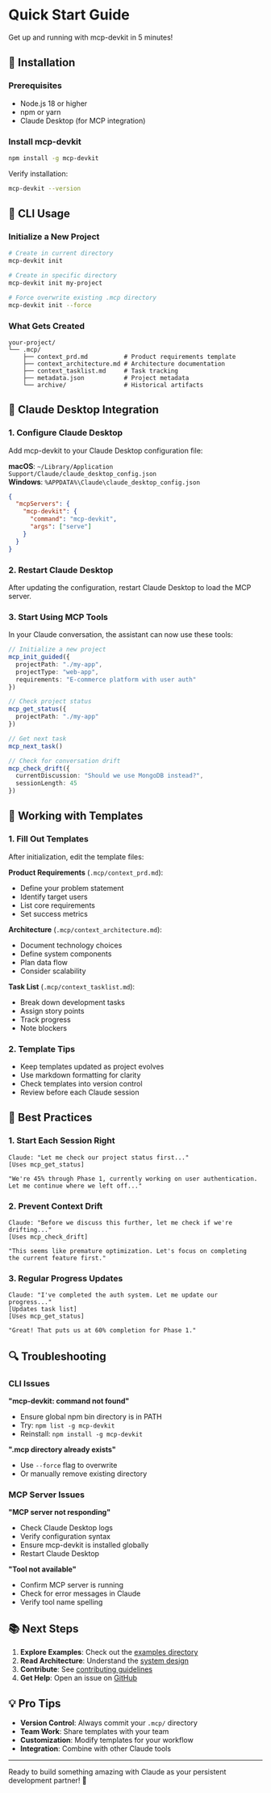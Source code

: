 # Quick Start Guide

Get up and running with mcp-devkit in 5 minutes!

## 🚀 Installation

### Prerequisites
- Node.js 18 or higher
- npm or yarn
- Claude Desktop (for MCP integration)

### Install mcp-devkit
```bash
npm install -g mcp-devkit
```

Verify installation:
```bash
mcp-devkit --version
```

## 🔧 CLI Usage

### Initialize a New Project
```bash
# Create in current directory
mcp-devkit init

# Create in specific directory
mcp-devkit init my-project

# Force overwrite existing .mcp directory
mcp-devkit init --force
```

### What Gets Created
```
your-project/
└── .mcp/
    ├── context_prd.md          # Product requirements template
    ├── context_architecture.md # Architecture documentation
    ├── context_tasklist.md     # Task tracking
    ├── metadata.json           # Project metadata
    └── archive/                # Historical artifacts
```

## 🤖 Claude Desktop Integration

### 1. Configure Claude Desktop

Add mcp-devkit to your Claude Desktop configuration file:

**macOS**: `~/Library/Application Support/Claude/claude_desktop_config.json`  
**Windows**: `%APPDATA%\Claude\claude_desktop_config.json`

```json
{
  "mcpServers": {
    "mcp-devkit": {
      "command": "mcp-devkit",
      "args": ["serve"]
    }
  }
}
```

### 2. Restart Claude Desktop

After updating the configuration, restart Claude Desktop to load the MCP server.

### 3. Start Using MCP Tools

In your Claude conversation, the assistant can now use these tools:

```typescript
// Initialize a new project
mcp_init_guided({
  projectPath: "./my-app",
  projectType: "web-app",
  requirements: "E-commerce platform with user auth"
})

// Check project status
mcp_get_status({
  projectPath: "./my-app"
})

// Get next task
mcp_next_task()

// Check for conversation drift
mcp_check_drift({
  currentDiscussion: "Should we use MongoDB instead?",
  sessionLength: 45
})
```

## 📝 Working with Templates

### 1. Fill Out Templates

After initialization, edit the template files:

**Product Requirements** (`.mcp/context_prd.md`):
- Define your problem statement
- Identify target users
- List core requirements
- Set success metrics

**Architecture** (`.mcp/context_architecture.md`):
- Document technology choices
- Define system components
- Plan data flow
- Consider scalability

**Task List** (`.mcp/context_tasklist.md`):
- Break down development tasks
- Assign story points
- Track progress
- Note blockers

### 2. Template Tips

- Keep templates updated as project evolves
- Use markdown formatting for clarity
- Check templates into version control
- Review before each Claude session

## 🎯 Best Practices

### 1. Start Each Session Right
```
Claude: "Let me check our project status first..."
[Uses mcp_get_status]

"We're 45% through Phase 1, currently working on user authentication.
Let me continue where we left off..."
```

### 2. Prevent Context Drift
```
Claude: "Before we discuss this further, let me check if we're drifting..."
[Uses mcp_check_drift]

"This seems like premature optimization. Let's focus on completing 
the current feature first."
```

### 3. Regular Progress Updates
```
Claude: "I've completed the auth system. Let me update our progress..."
[Updates task list]
[Uses mcp_get_status]

"Great! That puts us at 60% completion for Phase 1."
```

## 🔍 Troubleshooting

### CLI Issues

**"mcp-devkit: command not found"**
- Ensure global npm bin directory is in PATH
- Try: `npm list -g mcp-devkit`
- Reinstall: `npm install -g mcp-devkit`

**".mcp directory already exists"**
- Use `--force` flag to overwrite
- Or manually remove existing directory

### MCP Server Issues

**"MCP server not responding"**
- Check Claude Desktop logs
- Verify configuration syntax
- Ensure mcp-devkit is installed globally
- Restart Claude Desktop

**"Tool not available"**
- Confirm MCP server is running
- Check for error messages in Claude
- Verify tool name spelling

## 📚 Next Steps

1. **Explore Examples**: Check out the [examples directory](../examples/)
2. **Read Architecture**: Understand the [system design](./architecture.md)
3. **Contribute**: See [contributing guidelines](../CONTRIBUTING.md)
4. **Get Help**: Open an issue on [GitHub](https://github.com/escott/mcp-devkit)

## 💡 Pro Tips

- **Version Control**: Always commit your `.mcp/` directory
- **Team Work**: Share templates with your team
- **Customization**: Modify templates for your workflow
- **Integration**: Combine with other Claude tools

---

Ready to build something amazing with Claude as your persistent development partner! 🚀